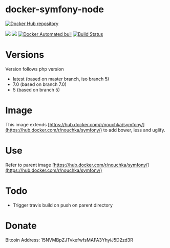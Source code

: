 # docker-symfony-node

[![Docker Hub repository](http://dockeri.co/image/nouchka/symfony-node)](https://registry.hub.docker.com/u/nouchka/symfony-node/)

[![](https://images.microbadger.com/badges/image/nouchka/symfony-node.svg)](https://microbadger.com/images/nouchka/symfony-node "Get your own image badge on microbadger.com")
[![](https://images.microbadger.com/badges/version/nouchka/symfony-node.svg)](https://microbadger.com/images/nouchka/symfony-node "Get your own version badge on microbadger.com")
[![Docker Automated buil](https://img.shields.io/docker/automated/nouchka/symfony-node.svg)](https://hub.docker.com/r/nouchka/symfony-node/)
[![Build Status](https://travis-ci.org/nouchka/docker-symfony-node.svg?branch=7.0)](https://travis-ci.org/nouchka/docker-symfony-node)

# Versions

Version follows php version

* latest (based on master branch, iso branch 5)
* 7.0 (based on branch 7.0)
* 5 (based on branch 5)

# Image

This image extends [https://hub.docker.com/r/nouchka/symfony/](https://hub.docker.com/r/nouchka/symfony/) to add bower, less and uglify.

# Use

Refer to parent image [https://hub.docker.com/r/nouchka/symfony/](https://hub.docker.com/r/nouchka/symfony/)

# Todo

* Trigger travis build on push on parent directory

# Donate

Bitcoin Address: 15NVMBpZJTvkefwfsMAFA3YhyiJ5D2zd3R

